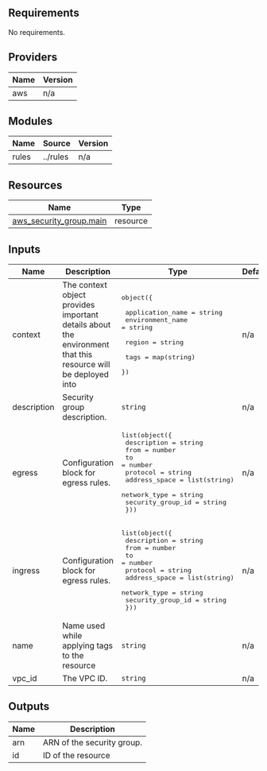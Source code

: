 [comment]: # (BEGIN_TF_DOCS)

## Requirements

No requirements.

## Providers

| Name | Version |
|------|---------|
| aws | n/a |

## Modules

| Name | Source | Version |
|------|--------|---------|
| rules | ../rules | n/a |

## Resources

| Name | Type |
|------|------|
| [aws_security_group.main](https://registry.terraform.io/providers/hashicorp/aws/latest/docs/resources/security_group) | resource |

## Inputs

| Name | Description | Type | Default | Required |
|------|-------------|------|---------|:--------:|
| context | The context object provides important details about the environment that this resource will be deployed into | <pre>object({<br><br>    application_name = string<br>    environment_name = string<br><br>    region = string<br><br>    tags = map(string)<br>  })</pre> | n/a | yes |
| description | Security group description. | `string` | n/a | yes |
| egress | Configuration block for egress rules. | <pre>list(object({<br>    description       = string<br>    from              = number<br>    to                = number<br>    protocol          = string<br>    address_space     = list(string)<br>    network_type      = string<br>    security_group_id = string<br>  }))</pre> | n/a | yes |
| ingress | Configuration block for egress rules. | <pre>list(object({<br>    description       = string<br>    from              = number<br>    to                = number<br>    protocol          = string<br>    address_space     = list(string)<br>    network_type      = string<br>    security_group_id = string<br>  }))</pre> | n/a | yes |
| name | Name used while applying tags to the resource | `string` | n/a | yes |
| vpc\_id | The VPC ID. | `string` | n/a | yes |

## Outputs

| Name | Description |
|------|-------------|
| arn | ARN of the security group. |
| id | ID of the resource |

[comment]: # (END_TF_DOCS)